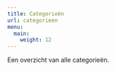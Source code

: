 ```yaml
---
title: Categorieën
url: categorieen
menu:
  main:
    weight: 12
---
```

Een overzicht van alle categorieën.